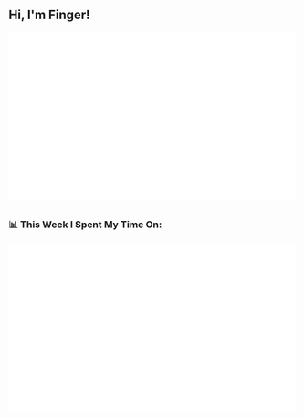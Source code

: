 <h2> Hi, I'm Finger!</h2>

<img align="right" src="https://raw.githubusercontent.com/spianmo/github-stats/master/generated/overview.svg#gh-light-mode-only">

<!-- <img align="right" height="160em" src="https://github-readme-stats-eight-theta.vercel.app/api/top-langs/?username=spianmo&layout=compact&langs_count=8&theme=algolia"/>	 -->
	
```go
package main

type Me struct {
	Name   string
	Job    string
	Code   string
	Skills string
}

func main() {
	me := &Me{
		Name:   "Finger",
		Job:    "Client-side Engineer",
		Code:   "Java and C++ and Others",
		Skills: "Android Security NLP ^o^",
	}
	_ = me
}
```


<h3>📊 This Week I Spent My Time On:</h3>
<img align='right' src="https://raw.githubusercontent.com/spianmo/github-stats/master/generated/languages.svg#gh-light-mode-only">

<!--START_SECTION:waka-->

```text
Vue.js                   10 hrs 49 mins  ██████████████▒░░░░░░░░░░   57.57 %
TypeScript               3 hrs 31 mins   ████▓░░░░░░░░░░░░░░░░░░░░   18.77 %
JavaScript               2 hrs 2 mins    ██▓░░░░░░░░░░░░░░░░░░░░░░   10.88 %
JSON                     51 mins         █░░░░░░░░░░░░░░░░░░░░░░░░   04.58 %
AlibabaCloudROS (JSON)   48 mins         █░░░░░░░░░░░░░░░░░░░░░░░░   04.26 %
Python                   23 mins         ▓░░░░░░░░░░░░░░░░░░░░░░░░   02.06 %
```

<!--END_SECTION:waka-->

